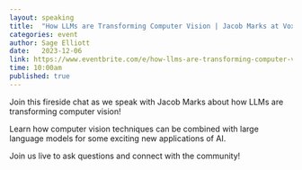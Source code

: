 ```yaml
---
layout: speaking
title:  "How LLMs are Transforming Computer Vision | Jacob Marks at Voxel51 - Fireside chat"
categories: event
author: Sage Elliott
date:   2023-12-06
link: https://www.eventbrite.com/e/how-llms-are-transforming-computer-vision-jacob-marks-at-voxel51-tickets-760742710927
time: 10:00am
published: true
---
```

Join this fireside chat as we speak with Jacob Marks about how LLMs are transforming computer vision!

Learn how computer vision techniques can be combined with large language models for some exciting new applications of AI.

Join us live to ask questions and connect with the community!

